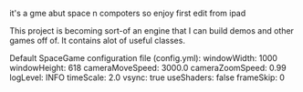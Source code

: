 it's a gme
abut space
n compoters
so enjoy
first edit from ipad

This project is becoming sort-of an engine that I can build demos and other games off of.
It contains alot of useful classes.

Default SpaceGame configuration file (config.yml):
  windowWidth: 1000
  windowHeight: 618
  cameraMoveSpeed: 3000.0
  cameraZoomSpeed: 0.99
  logLevel: INFO
  timeScale: 2.0
  vsync: true
  useShaders: false
  frameSkip: 0
